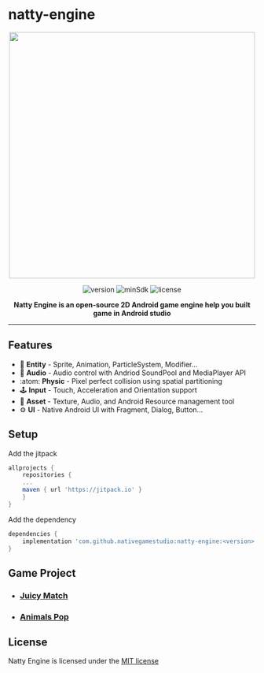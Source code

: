 # natty-engine

<div align="center">
<img src="https://user-images.githubusercontent.com/93536412/227720045-6f8f4242-8c3f-4bec-a807-f41b69ed3139.png" width="500">

![version](https://img.shields.io/badge/version-1.1-brightgreen)
![minSdk](https://img.shields.io/badge/minSdk-21-brightgreen)
![license](https://img.shields.io/badge/license-MIT-brightgreen)

**Natty Engine is an open-source 2D Android game engine help you built game in Android studio**
</div>

---

## Features
* :rocket: **Entity** - Sprite, Animation, ParticleSystem, Modifier...
* :musical_note: **Audio** - Audio control with Andriod SoundPool and MediaPlayer API
* :atom: **Physic** - Pixel perfect collision using spatial partitioning
* :joystick: **Input** - Touch, Acceleration and Orientation support
* :open_file_folder: **Asset** - Texture, Audio, and Android Resource management tool
* :gear: **UI** - Native Android UI with Fragment, Dialog, Button...

## Setup
Add the jitpack
```groovy
allprojects {
    repositories {
    ...
    maven { url 'https://jitpack.io' }
    }
}
```
Add the dependency
```groovy
dependencies {
    implementation 'com.github.nativegamestudio:natty-engine:<version>'
}
```

## Game Project
* ### [Juicy Match](https://github.com/nativegamestudio/juicy-match)
* ### [Animals Pop](https://github.com/nativegamestudio/animals-pop)

## License
 Natty Engine is licensed under the [MIT license](https://github.com/nativegamestudio/natty-engine/blob/master/LICENSE)
